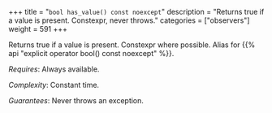 +++
title = "`bool has_value() const noexcept`"
description = "Returns true if a value is present. Constexpr, never throws."
categories = ["observers"]
weight = 591
+++

Returns true if a value is present. Constexpr where possible. Alias for {{% api "explicit operator bool() const noexcept" %}}.

*Requires*: Always available.

*Complexity*: Constant time.

*Guarantees*: Never throws an exception.
